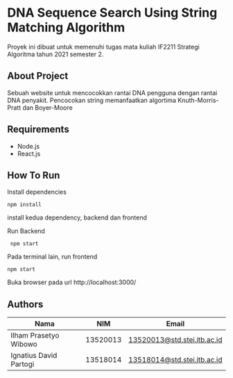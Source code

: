 # DNA Sequence Search Using String Matching Algorithm

Proyek ini dibuat untuk memenuhi tugas mata kuliah IF2211 Strategi Algoritma tahun 2021 semester 2.

## About Project

Sebuah website untuk mencocokkan rantai DNA pengguna dengan rantai DNA penyakit. Pencocokan string memanfaatkan algortima Knuth-Morris-Pratt dan Boyer-Moore

## Requirements
- Node.js
- React.js

## How To Run 
Install dependencies
```
npm install
```
install kedua dependency, backend dan frontend



Run Backend
``` 
 npm start
```

Pada terminal lain, run frontend
```
npm start
```

Buka browser pada url http://localhost:3000/


## Authors
| Nama | NIM | Email |
| ----- | --- | ----------|
|Ilham Prasetyo Wibowo | 13520013 | <13520013@std.stei.itb.ac.id> |
|Ignatius David Partogi | 13518014 | <13518014@std.stei.itb.ac.id> |
